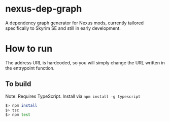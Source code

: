 # nexus-dep-graph
A dependency graph generator for Nexus mods, currently tailored specifically to Skyrim SE and still in early development.

# How to run
The address URL is hardcoded, so you will simply change
the URL written in the entrypoint function.

## To build
Note: Requires TypeScript. Install via `npm install -g typescript`
```sh
$> npm install
$> tsc
$> npm test
```
